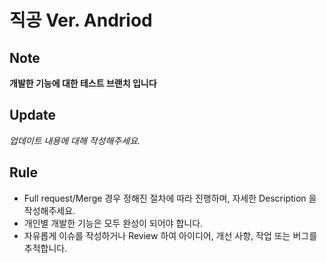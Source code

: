 # 직공 Ver. Andriod  
## Note
**개발한 기능에 대한 테스트 브랜치 입니다**

## Update
*업데이트 내용에 대해 작성해주세요.*

## Rule
- Full request/Merge 경우 정해진 절차에 따라 진행하며, 자세한 Description 을 작성해주세요.
- 개인별 개발한 기능은 모두 완성이 되어야 합니다.
- 자유롭게 이슈를 작성하거나 Review 하여 아이디어, 개선 사항, 작업 또는 버그를 추적합니다.
